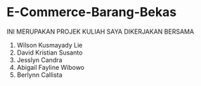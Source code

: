 # E-Commerce-Barang-Bekas
INI MERUPAKAN PROJEK KULIAH SAYA DIKERJAKAN BERSAMA
1. Wilson Kusmayady Lie
2. David Kristian Susanto
3. Jesslyn Candra
4. Abigail Fayline Wibowo
5. Berlynn Callista 